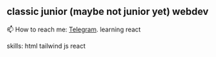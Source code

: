 ## classic junior (maybe not junior yet) webdev
📫 How to reach me: [Telegram](https://t.me/seashoreonthemoon).
learning react

skills: html tailwind js react
